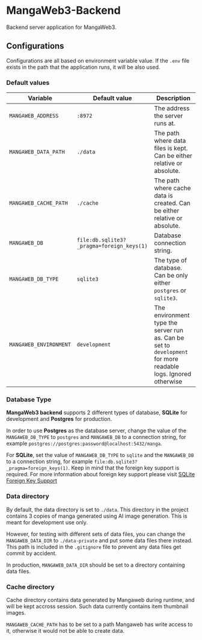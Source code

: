 # MangaWeb3-Backend

Backend server application for MangaWeb3.

## Configurations

Configurations are all based on environment variable value. If the `.env` file exists in the path that the application runs, it will be also used.

### Default values

| Variable              | Default value                             | Description                                                                                                   |
| --------------------- |------------------------------------------ | ------------------------------------------------------------------------------------------------------------- |
| `MANGAWEB_ADDRESS`    | `:8972`                                   | The address the server runs at.                                                                               |
| `MANGAWEB_DATA_PATH`  | `./data`                                  | The path where data files is kept. Can be either relative or absolute.                                        |
| `MANGAWEB_CACHE_PATH` | `./cache`                                 | The path where cache data is created. Can be either relative or absolute.                                     |
| `MANGAWEB_DB`         | `file:db.sqlite3?_pragma=foreign_keys(1)` | Database connection string.                                                                                   |
| `MANGAWEB_DB_TYPE`    | `sqlite3`                                 | The type of database. Can be only either `postgres` or `sqlite3`.                                             |
| `MANGAWEB_ENVIRONMENT`| `development`                             | The environment type the server run as. Can be set to `development` for more readable logs. Ignored otherwise |

### Database Type

**MangaWeb3 backend** supports 2 different types of database, **SQLite** for development and **Postgres** for production.

In order to use **Postgres** as the database server, change the value of the `MANGAWEB_DB_TYPE` to `postgres` and `MANGAWEB_DB` to a connection string, for example `postgres://postgres:password@localhost:5432/manga`.

For **SQLite**, set the value of `MANGAWEB_DB_TYPE` to `sqlite` and the `MANGAWEB_DB` to a connection string, for example `file:db.sqlite3?_pragma=foreign_keys(1)`. Keep in mind that the foreign key support is required. For more information about foreign key support please visit [SQLite Foreign Key Support](https://sqlite.org/foreignkeys.html)

### Data directory

By default, the data directory is set to `./data`. This directory in the project contains 3 copies of manga generated using AI image generation. This is meant for development use only.

However, for testing with different sets of data files, you can change the `MANGAWEB_DATA_DIR` to `./data-private` and put some data files there instead. This path is included in the `.gitignore` file to prevent any data files get commit by accident. 

In production, `MANGAWEB_DATA_DIR` should be set to a directory containing data files.

### Cache directory

Cache directory contains data generated by Mangaweb during runtime, and will be kept accross session. Such data currently contains item thumbnail images.

`MANGAWEB_CACHE_PATH` has to be set to a path Mangaweb has write access to it, otherwise it would not be able to create data.